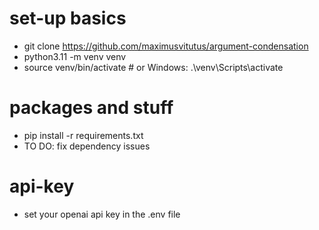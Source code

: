 # set-up basics
- git clone https://github.com/maximusvitutus/argument-condensation
- python3.11 -m venv venv
- source venv/bin/activate  # or Windows: .\venv\Scripts\activate

# packages and stuff
- pip install -r requirements.txt
- TO DO: fix dependency issues

# api-key
- set your openai api key in the .env file
